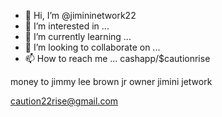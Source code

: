 - 👋 Hi, I’m @jimininetwork22
- 👀 I’m interested in ...
- 🌱 I’m currently learning ...
- 💞️ I’m looking to collaborate on ...
- 📫 How to reach me ...
cashapp/$cautionrise 
<!---
jimininetwork22/jimininetwork22 is a ✨ special ✨ repository because its `README.md` (this file) appears on your GitHub profile.
You can click the Preview link to take a look at your changes.
--->money to jimmy lee brown jr owner jimini jetwork 
caution22rise@gmail.com 
